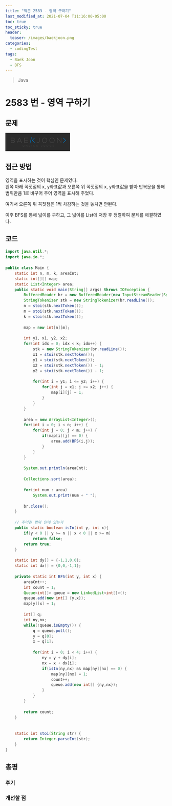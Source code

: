 ```yaml
---
title: "백준 2583 - 영역 구하기"
last_modified_at: 2021-07-04 T11:16:00-05:00
toc: true
toc_sticky: true
header:
  teaser: /images/baekjoon.png
categories:
  - codingTest
tags:
  - Baek Joon
  - BFS
---
```


> Java

# 2583 번 - 영역 구하기

## 문제

[<img src="/images/baekjoon.png" width="40%" height="40%">](https://www.acmicpc.net/problem/2583)

## 접근 방법

영역을 표시하는 것이 핵심인 문제였다.  
왼쪽 아래 꼭짓점의 x, y좌표값과 오른쪽 위 꼭짓점의 x, y좌표값을 받아 반복문을 통해 범위만큼 1로 바꾸어 주어 영역을 표시해 주었다.  

여기서 오른쪽 위 꼭짓점은 1씩 차감하는 것을 놓치면 안된다.

이후 BFS를 통해 넓이를 구하고, 그 넓이를 List에 저장 후 정렬하여 문제를 해결하였다.  

## 코드

```java
import java.util.*;
import java.io.*;

public class Main {
	static int n, m, k, areaCnt;
	static int[][] map;
	static List<Integer> area;
	public static void main(String[] args) throws IOException {
		BufferedReader br = new BufferedReader(new InputStreamReader(System.in));
    	StringTokenizer stk = new StringTokenizer(br.readLine());
    	n = stoi(stk.nextToken());
    	m = stoi(stk.nextToken());
    	k = stoi(stk.nextToken());
    	
    	map = new int[n][m];
    	
    	int y1, x1, y2, x2;
    	for(int idx = 0; idx < k; idx++) {
    		stk = new StringTokenizer(br.readLine());
    		x1 = stoi(stk.nextToken());
    		y1 = stoi(stk.nextToken());
    		x2 = stoi(stk.nextToken()) - 1;
    		y2 = stoi(stk.nextToken()) - 1;
    		
    		for(int i = y1; i <= y2; i++) {
    			for(int j = x1; j <= x2; j++) {
    				map[i][j] = 1;
    			}
    		}
    	}
    	
    	area = new ArrayList<Integer>();
    	for(int i = 0; i < n; i++) {
    		for(int j = 0; j < m; j++) {
    			if(map[i][j] == 0) {
    				area.add(BFS(i,j));
    			}
    		}
    	}
    	
    	System.out.println(areaCnt);
    	
    	Collections.sort(area);
    	
    	for(int num : area)
    		System.out.print(num + " ");
    	
    	br.close();
	}
	
	// 주어진 범위 안에 있는가
    public static boolean isIn(int y, int x){
        if(y < 0 || y >= n || x < 0 || x >= m)
            return false;
        return true;
    }
    
    static int dy[] = {-1,1,0,0};
	static int dx[] = {0,0,-1,1};
	
    private static int BFS(int y, int x) {
    	areaCnt++;
		int count = 1;
		Queue<int[]> queue = new LinkedList<int[]>();
		queue.add(new int[] {y,x});
		map[y][x] = 1;
		
		int[] q;
		int ny,nx;
		while(!queue.isEmpty()) {
			q = queue.poll();
			y = q[0];
			x = q[1];
			
			for(int i = 0; i < 4; i++) {
				ny = y + dy[i];
				nx = x + dx[i];
				if(isIn(ny,nx) && map[ny][nx] == 0) {
					map[ny][nx] = 1;
					count++;
					queue.add(new int[] {ny,nx});
				}
			}
		}
		
		return count;
	}
	
	
	static int stoi(String str) {
    	return Integer.parseInt(str);
    }
}
```

## 총평

### 후기

### 개선할 점

<!-- ★
<img src="/images/codingTest/bj/문제번호.PNG" width="40%" height="40%">

-->
